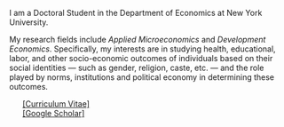 
I am a Doctoral Student in the Department of Economics at New York University. 

My research fields include *Applied Microeconomics* and *Development Economics*. Specifically, my interests are in studying health, educational, labor, and other socio-economic outcomes of individuals based on their social identities &mdash; such as gender, religion, caste, etc. &mdash; and the role played by norms, institutions and political economy in determining these outcomes.


<ul class="mylinks" style="list-style: none">
<li><a href="Files/CV_PhilipMinu.pdf">[Curriculum Vitae]</a><li>
<li><a href="https://scholar.google.com/citations?user=yqwUdjkAAAAJ&hl=en">[Google Scholar]</a><li>






